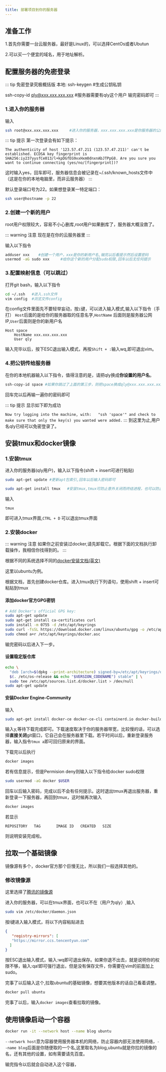 ```yaml
---
title: 部署项目到你的服务器
---
```


## 准备工作

1.首先你需要一台云服务器，最好是Linux的，可以选择CentOs或者Ubutun

2.可以买一个便宜的域名，用于地址解析。

## 配置服务器的免密登录

::: tip 免密登录究极概括版
本地:
ssh-keygen #生成公钥私钥

ssh-copy-id qly@xxx.xxx.xxx.xxx #服务器需要有qly这个用户
输完密码即可
:::

### 1.进入你的服务器

输入

```sh
ssh root@xxx.xxx.xxx.xxx     #进入你的服务器，xxx.xxx.xxx.xxx是你服务器的公网IP
```

::: tip 提示
第一次登录会有如下提示：

`The authenticity of host '123.57.47.211 (123.57.47.211)' can't be established.
ECDSA key fingerprint is SHA256:iy237yysfCe013/l+kpDGfEG9xxHxm0dnxnAbJTPpG8.
Are you sure you want to continue connecting (yes/no/[fingerprint])?`

这时输入yes，回车即可，服务器信息会被记录在~/.ssh/known_hosts文件中（这是在你的本地电脑里，而非云服务器）
:::

默认登录端口号为22。如果想登录某一特定端口：
```sh
ssh user@hostname -p 22
```

### 2.创建一个新的用户

root用户权限较大，容易不小心删库,root用户如果删库了，服务器大概没救了。

::: warning 注意
现在是在你的云服务器里
:::

输入以下指令
```sh
adduser xxx    #创建一个用户，xxx是你的新用户名,输完以后看提示然后设置密码
usermod -aG sudo xxx     #给你这个新的用户分配sudo权限,回车以后无任何提示
```

### 3.配置映射信息（可以跳过）
打开git bash，输入以下指令
```sh
cd ~/.ssh   #进入.ssh文件
vim config  #浏览文件config
```
在config文件里面先不要轻举妄动，按`i`键，可以进入输入模式,输入以下指令（手打）
`Host`后面的是给你的服务器取的任意名字,`HostName` 后面则是服务器公网IP,`User`后面则是你的新用户名

```vim
Host space              
    HostName xxx.xxx.xxx.xxx
    User qly
```
输入完毕以后，按下ESC退出输入模式，再按`Shift + :`输入wq,即可退出vim。

### 4.把公钥传给服务器
在你的本地机器输入以下指令，值得注意的是，请把qly换成**你设置的用户名**。
```sh
ssh-copy-id space #如果你跳过了上面的第三步，则把space换成qly@xxx.xxx.xxx.xxx的形式
```
回车完以后再输一遍你的密码即可

::: tip 提示
显示如下即为成功

`Now try logging into the machine, with:   "ssh 'space'"
and check to make sure that only the key(s) you wanted were added.`
:::
到这里为止,用户名qly已经可以免密登录了。

## 安装tmux和docker镜像
### 1.安装tmux

进入你的服务器(qly用户)，输入以下指令(shift + insert可进行粘贴)
```sh
sudo apt-get update #更新apt包索引,回车以后输入密码即可

sudo apt-get install tmux   #安装tmux,tmux可防止意外关闭而终结进程，也可以防止挂机时间过长而断开服务器连接
```

输入

```
tmux
```

即可进入tmux界面,`CTRL + D` 可以退出tmux界面

### 2.安装docker

::: warning 注意
如果你之前安装过docker,请先卸载它。根据下面的文档执行卸载操作，我相信你找得到的。
:::

根据不同的系统选择不同的[docker安装文档(英文)](https://docs.docker.com/engine/)

这里以ubuntu为例。

根据文档，首先创建docker仓库。进入tmux执行下列语句，使用shift + insert可粘贴到tmux
#### 添加docker官方GPG密钥
```sh
# Add Docker's official GPG key:
sudo apt-get update
sudo apt-get install ca-certificates curl
sudo install -m 0755 -d /etc/apt/keyrings
sudo curl -fsSL https://download.docker.com/linux/ubuntu/gpg -o /etc/apt/keyrings/docker.asc
sudo chmod a+r /etc/apt/keyrings/docker.asc
```
输完密码以后进入下一步。
#### 设置稳定版仓库

```sh
echo \
  "deb [arch=$(dpkg --print-architecture) signed-by=/etc/apt/keyrings/docker.asc] https://download.docker.com/linux/ubuntu \
  $(. /etc/os-release && echo "$VERSION_CODENAME") stable" | \
  sudo tee /etc/apt/sources.list.d/docker.list > /dev/null
sudo apt-get update
```

#### 安装Docker Engine-Community

输入
```sh
sudo apt-get install docker-ce docker-ce-cli containerd.io docker-buildx-plugin docker-compose-plugin
```

输入y,等待下载完成即可。下载速度取决于你的服务器带宽，比较慢的话，可以选择**直接关闭**git窗口，它自己会在服务器里下载。若干时间以后，重新登录服务器，输入指令`tmux a`即可回归原来的界面。

下载完以后执行
```sh
docker images
```

若有信息提示，但是Permision deny则输入以下指令给docker sudo权限
```sh
sudo usermod -aG docker $USER
```
回车以后输入密码，完成以后不会有任何提示。这时退出tmux再退出服务器，重新登录一下服务器，再回到tmux，这时候再次输入
```sh
docker images
```
若显示
```
REPOSITORY   TAG       IMAGE ID   CREATED   SIZE
```
则说明安装完成啦。


## 拉取一个基础镜像

镜像源有多个，docker官方那个巨慢无比，所以我们一般选择其他的。

### 修改镜像源

这里选择了[腾讯的镜像源](https://cloud.tencent.com/document/product/1207/45596)

进入你的服务器，可以在tmux界面，也可以不在（用户为qly）,输入

```sh
sudo vim /etc/docker/daemon.json
```
按i键进入输入模式，将以下内容粘贴进去
```json
{
   "registry-mirrors": [
   "https://mirror.ccs.tencentyun.com"
  ]
}
```
按ESC退出输入模式，输入:wq即可退出保存。如果你退不出去，就是说明你的权限不够，输入:qa!即可强行退出，但是没有保存文件，你需要在vim的前面加上sudo。

完事了以后输入这个,拉取ubuntu的基础镜像，想要其他版本的话自己看着调整。
```sh
docker pull ubuntu
```

完事了以后，输入`docker images`查看拉取的镜像。

## 使用镜像启动一个容器
```sh
docker run -it --network host --name blog ubuntu 
```

`--network host`意为容器使用服务器本机的网络，防止容器内部无法使用网络，`--name blog`后面是你随便取的一个名,这里取名为blog,ubuntu就是你拉的镜像的名，还有其他的设置，如有需要请先百度。

输完指令以后就会自动进入这个容器，

